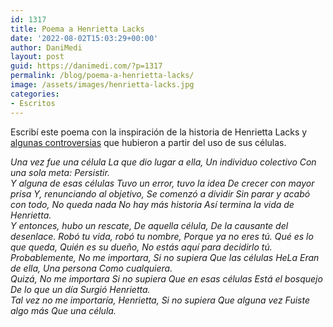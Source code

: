 ```yaml
---
id: 1317
title: Poema a Henrietta Lacks
date: '2022-08-02T15:03:29+00:00'
author: DaniMedi
layout: post
guid: https://danimedi.com/?p=1317
permalink: /blog/poema-a-henrietta-lacks/
image: /assets/images/henrietta-lacks.jpg
categories:
- Escritos
---
```


Escribí este poema con la inspiración de la historia de Henrietta Lacks y [algunas controversias](https://apnews.com/article/business-thermo-fisher-scientific-inc-lawsuits-race-and-ethnicity-health-1b7942bb535b3656195d2347c9e676be) que hubieron a partir del uso de sus células.

<em>
Una vez fue una célula  
La que dio lugar a ella,  
Un individuo colectivo  
Con una sola meta:  
Persistir.  
<br>
Y alguna de esas células  
Tuvo un error, tuvo la idea  
De crecer con mayor prisa  
Y, renunciando al objetivo,  
Se comenzó a dividir  
Sin parar y acabó con todo,  
No queda nada  
No hay más historia  
Así termina la vida de Henrietta.  
<br>
Y entonces, hubo un rescate,  
De aquella célula,  
De la causante del desenlace.  
Robó tu vida, robó tu nombre,  
Porque ya no eres tú.  
Qué es lo que queda,  
Quién es su dueño,  
No estás aquí para decidirlo tú.  
<br>
Probablemente,  
No me importara,  
Si no supiera  
Que las células HeLa  
Eran de ella,  
Una persona  
Como cualquiera.  
<br>
Quizá,  
No me importara  
Si no supiera  
Que en esas células  
Está el bosquejo  
De lo que un día  
Surgió Henrietta.  
<br>
Tal vez no me importaría,  
Henrietta,  
Si no supiera  
Que alguna vez  
Fuiste algo más  
Que una célula.  
</em>
